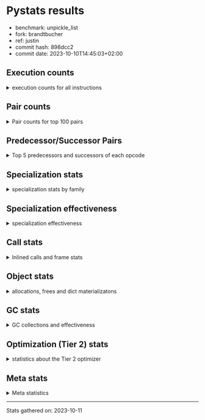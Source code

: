 
# Pystats results

- benchmark: unpickle_list
- fork: brandtbucher
- ref: justin
- commit hash: 898dcc2
- commit date: 2023-10-10T14:45:03+02:00

## Execution counts

<details>
<summary> execution counts for all instructions </summary>

|Name | Count | Self | Cumulative | Miss ratio | 
|---|---:|---:|---:|---:|
| LOAD_FAST | 1,680 | 25.5% | 25.5% |  |
| PUSH_NULL | 960 | 14.6% | 40.1% |  |
| POP_TOP | 660 | 10.0% | 50.2% |  |
| CALL_BUILTIN_FAST_WITH_KEYWORDS | 660 | 10.0% | 60.2% |  |
| STORE_FAST | 300 | 4.6% | 64.7% |  |
| LOAD_ATTR_MODULE | 280 | 4.3% | 69.0% |  |
| CALL | 280 | 4.3% | 73.3% |  |
| LOAD_GLOBAL_MODULE | 220 | 3.3% | 76.6% |  |
| LOAD_DEREF | 180 | 2.7% | 79.3% |  |
| LOAD_ATTR | 140 | 2.1% | 81.5% |  |
| RETURN_VALUE | 120 | 1.8% | 83.3% |  |
| RESUME_CHECK | 120 | 1.8% | 85.1% |  |
| LOAD_GLOBAL | 120 | 1.8% | 86.9% |  |
| CALL_FUNCTION_EX | 120 | 1.8% | 88.8% |  |
| NOP | 60 | 0.9% | 89.7% |  |
| LOAD_GLOBAL_BUILTIN | 60 | 0.9% | 90.6% |  |
| LOAD_ATTR_WITH_HINT | 60 | 0.9% | 91.5% |  |
| LIST_EXTEND | 60 | 0.9% | 92.4% |  |
| GET_ITER | 60 | 0.9% | 93.3% |  |
| FOR_ITER_RANGE | 60 | 0.9% | 94.2% |  |
| ENTER_EXECUTOR | 60 | 0.9% | 95.1% |  |
| COPY_FREE_VARS | 60 | 0.9% | 96.0% |  |
| CALL_INTRINSIC_1 | 60 | 0.9% | 97.0% |  |
| CALL_BUILTIN_CLASS | 60 | 0.9% | 97.9% |  |
| BUILD_LIST | 60 | 0.9% | 98.8% |  |
| BINARY_OP_SUBTRACT_FLOAT | 60 | 0.9% | 99.7% |  |
| BINARY_OP | 20 | 0.3% | 100.0% |  |


</details>

## Pair counts

<details>
<summary> Pair counts for top 100 pairs </summary>

|Pair | Count | Self | Cumulative | 
|---|---:|---:|---:|
| PUSH_NULL LOAD_FAST | 720 | 10.9% | 10.9% |
| LOAD_FAST PUSH_NULL | 600 | 9.1% | 20.1% |
| LOAD_FAST CALL_BUILTIN_FAST_WITH_KEYWORDS | 600 | 9.1% | 29.2% |
| CALL_BUILTIN_FAST_WITH_KEYWORDS POP_TOP | 600 | 9.1% | 38.3% |
| POP_TOP LOAD_FAST | 540 | 8.2% | 46.5% |
| LOAD_ATTR_MODULE PUSH_NULL | 220 | 3.3% | 49.8% |
| STORE_FAST LOAD_FAST | 180 | 2.7% | 52.6% |
| PUSH_NULL CALL | 180 | 2.7% | 55.3% |
| LOAD_DEREF PUSH_NULL | 120 | 1.8% | 57.1% |
| LOAD_GLOBAL_MODULE LOAD_ATTR_MODULE | 100 | 1.5% | 58.7% |
| LOAD_ATTR LOAD_ATTR_MODULE | 100 | 1.5% | 60.2% |
| LOAD_GLOBAL LOAD_GLOBAL_MODULE | 80 | 1.2% | 61.4% |
| LOAD_FAST LOAD_ATTR_MODULE | 80 | 1.2% | 62.6% |
| RETURN_VALUE RETURN_VALUE | 60 | 0.9% | 63.5% |
| RESUME_CHECK LOAD_FAST | 60 | 0.9% | 64.4% |
| RESUME_CHECK LOAD_DEREF | 60 | 0.9% | 65.3% |
| POP_TOP NOP | 60 | 0.9% | 66.3% |
| POP_TOP ENTER_EXECUTOR | 60 | 0.9% | 67.2% |
| NOP LOAD_DEREF | 60 | 0.9% | 68.1% |
| LOAD_GLOBAL_MODULE LOAD_FAST | 60 | 0.9% | 69.0% |
| LOAD_GLOBAL_MODULE LOAD_ATTR | 60 | 0.9% | 69.9% |
| LOAD_GLOBAL_BUILTIN LOAD_FAST | 60 | 0.9% | 70.8% |
| LOAD_FAST LOAD_ATTR | 60 | 0.9% | 71.7% |
| LOAD_FAST GET_ITER | 60 | 0.9% | 72.6% |
| LOAD_FAST CALL_FUNCTION_EX | 60 | 0.9% | 73.6% |
| LOAD_FAST BUILD_LIST | 60 | 0.9% | 74.5% |
| LOAD_DEREF LIST_EXTEND | 60 | 0.9% | 75.4% |
| LOAD_ATTR_MODULE STORE_FAST | 60 | 0.9% | 76.3% |
| LIST_EXTEND CALL_INTRINSIC_1 | 60 | 0.9% | 77.2% |
| GET_ITER FOR_ITER_RANGE | 60 | 0.9% | 78.1% |
| FOR_ITER_RANGE STORE_FAST | 60 | 0.9% | 79.0% |
| COPY_FREE_VARS RESUME_CHECK | 60 | 0.9% | 79.9% |
| CALL_INTRINSIC_1 CALL_FUNCTION_EX | 60 | 0.9% | 80.9% |
| CALL_FUNCTION_EX RESUME_CHECK | 60 | 0.9% | 81.8% |
| CALL_FUNCTION_EX COPY_FREE_VARS | 60 | 0.9% | 82.7% |
| CALL_BUILTIN_FAST_WITH_KEYWORDS STORE_FAST | 60 | 0.9% | 83.6% |
| CALL_BUILTIN_CLASS STORE_FAST | 60 | 0.9% | 84.5% |
| CALL STORE_FAST | 60 | 0.9% | 85.4% |
| CALL POP_TOP | 60 | 0.9% | 86.3% |
| CALL LOAD_FAST | 60 | 0.9% | 87.2% |
| CALL CALL | 60 | 0.9% | 88.1% |
| BUILD_LIST LOAD_DEREF | 60 | 0.9% | 89.1% |
| BINARY_OP_SUBTRACT_FLOAT RETURN_VALUE | 60 | 0.9% | 90.0% |
| STORE_FAST LOAD_GLOBAL_MODULE | 40 | 0.6% | 90.6% |
| STORE_FAST LOAD_GLOBAL_BUILTIN | 40 | 0.6% | 91.2% |
| STORE_FAST LOAD_GLOBAL | 40 | 0.6% | 91.8% |
| RETURN_VALUE LOAD_GLOBAL | 40 | 0.6% | 92.4% |
| PUSH_NULL LOAD_GLOBAL_MODULE | 40 | 0.6% | 93.0% |
| LOAD_FAST LOAD_ATTR_WITH_HINT | 40 | 0.6% | 93.6% |
| LOAD_FAST CALL_BUILTIN_CLASS | 40 | 0.6% | 94.2% |
| LOAD_FAST BINARY_OP_SUBTRACT_FLOAT | 40 | 0.6% | 94.8% |
| LOAD_ATTR_WITH_HINT CALL_BUILTIN_FAST_WITH_KEYWORDS | 40 | 0.6% | 95.4% |
| ENTER_EXECUTOR LOAD_GLOBAL_MODULE | 40 | 0.6% | 96.0% |
| RETURN_VALUE LOAD_GLOBAL_MODULE | 20 | 0.3% | 96.4% |
| PUSH_NULL LOAD_GLOBAL | 20 | 0.3% | 96.7% |
| LOAD_GLOBAL LOAD_GLOBAL_BUILTIN | 20 | 0.3% | 97.0% |
| LOAD_GLOBAL LOAD_ATTR | 20 | 0.3% | 97.3% |
| LOAD_FAST CALL | 20 | 0.3% | 97.6% |
| LOAD_FAST BINARY_OP | 20 | 0.3% | 97.9% |
| LOAD_ATTR_WITH_HINT CALL | 20 | 0.3% | 98.2% |
| LOAD_ATTR PUSH_NULL | 20 | 0.3% | 98.5% |
| LOAD_ATTR LOAD_ATTR_WITH_HINT | 20 | 0.3% | 98.8% |
| ENTER_EXECUTOR LOAD_GLOBAL | 20 | 0.3% | 99.1% |
| CALL CALL_BUILTIN_FAST_WITH_KEYWORDS | 20 | 0.3% | 99.4% |
| CALL CALL_BUILTIN_CLASS | 20 | 0.3% | 99.7% |
| BINARY_OP BINARY_OP_SUBTRACT_FLOAT | 20 | 0.3% | 100.0% |


</details>

## Predecessor/Successor Pairs

<details>
<summary> Top 5 predecessors and successors of each opcode </summary>

### GET_ITER

<details>
<summary> Successors and predecessors for GET_ITER </summary>

|Predecessors | Count | Percentage | 
|---|---:|---:|
| LOAD_FAST | 60 | 100.0% |

|Successors | Count | Percentage | 
|---|---:|---:|
| FOR_ITER_RANGE | 60 | 100.0% |


</details>

### NOP

<details>
<summary> Successors and predecessors for NOP </summary>

|Predecessors | Count | Percentage | 
|---|---:|---:|
| POP_TOP | 60 | 100.0% |

|Successors | Count | Percentage | 
|---|---:|---:|
| LOAD_DEREF | 60 | 100.0% |


</details>

### POP_TOP

<details>
<summary> Successors and predecessors for POP_TOP </summary>

|Predecessors | Count | Percentage | 
|---|---:|---:|
| CALL_BUILTIN_FAST_WITH_KEYWORDS | 600 | 90.9% |
| CALL | 60 | 9.1% |

|Successors | Count | Percentage | 
|---|---:|---:|
| LOAD_FAST | 540 | 81.8% |
| NOP | 60 | 9.1% |
| ENTER_EXECUTOR | 60 | 9.1% |


</details>

### PUSH_NULL

<details>
<summary> Successors and predecessors for PUSH_NULL </summary>

|Predecessors | Count | Percentage | 
|---|---:|---:|
| LOAD_FAST | 600 | 62.5% |
| LOAD_ATTR_MODULE | 220 | 22.9% |
| LOAD_DEREF | 120 | 12.5% |
| LOAD_ATTR | 20 | 2.1% |

|Successors | Count | Percentage | 
|---|---:|---:|
| LOAD_FAST | 720 | 75.0% |
| CALL | 180 | 18.8% |
| LOAD_GLOBAL_MODULE | 40 | 4.2% |
| LOAD_GLOBAL | 20 | 2.1% |


</details>

### RETURN_VALUE

<details>
<summary> Successors and predecessors for RETURN_VALUE </summary>

|Predecessors | Count | Percentage | 
|---|---:|---:|
| RETURN_VALUE | 60 | 50.0% |
| BINARY_OP_SUBTRACT_FLOAT | 60 | 50.0% |

|Successors | Count | Percentage | 
|---|---:|---:|
| RETURN_VALUE | 60 | 50.0% |
| LOAD_GLOBAL | 40 | 33.3% |
| LOAD_GLOBAL_MODULE | 20 | 16.7% |


</details>

### BINARY_OP

<details>
<summary> Successors and predecessors for BINARY_OP </summary>

|Predecessors | Count | Percentage | 
|---|---:|---:|
| LOAD_FAST | 20 | 100.0% |

|Successors | Count | Percentage | 
|---|---:|---:|
| BINARY_OP_SUBTRACT_FLOAT | 20 | 100.0% |


</details>

### BUILD_LIST

<details>
<summary> Successors and predecessors for BUILD_LIST </summary>

|Predecessors | Count | Percentage | 
|---|---:|---:|
| LOAD_FAST | 60 | 100.0% |

|Successors | Count | Percentage | 
|---|---:|---:|
| LOAD_DEREF | 60 | 100.0% |


</details>

### CALL

<details>
<summary> Successors and predecessors for CALL </summary>

|Predecessors | Count | Percentage | 
|---|---:|---:|
| PUSH_NULL | 180 | 64.3% |
| CALL | 60 | 21.4% |
| LOAD_FAST | 20 | 7.1% |
| LOAD_ATTR_WITH_HINT | 20 | 7.1% |

|Successors | Count | Percentage | 
|---|---:|---:|
| STORE_FAST | 60 | 21.4% |
| POP_TOP | 60 | 21.4% |
| LOAD_FAST | 60 | 21.4% |
| CALL | 60 | 21.4% |
| CALL_BUILTIN_FAST_WITH_KEYWORDS | 20 | 7.1% |


</details>

### CALL_FUNCTION_EX

<details>
<summary> Successors and predecessors for CALL_FUNCTION_EX </summary>

|Predecessors | Count | Percentage | 
|---|---:|---:|
| LOAD_FAST | 60 | 50.0% |
| CALL_INTRINSIC_1 | 60 | 50.0% |

|Successors | Count | Percentage | 
|---|---:|---:|
| RESUME_CHECK | 60 | 50.0% |
| COPY_FREE_VARS | 60 | 50.0% |


</details>

### CALL_INTRINSIC_1

<details>
<summary> Successors and predecessors for CALL_INTRINSIC_1 </summary>

|Predecessors | Count | Percentage | 
|---|---:|---:|
| LIST_EXTEND | 60 | 100.0% |

|Successors | Count | Percentage | 
|---|---:|---:|
| CALL_FUNCTION_EX | 60 | 100.0% |


</details>

### COPY_FREE_VARS

<details>
<summary> Successors and predecessors for COPY_FREE_VARS </summary>

|Predecessors | Count | Percentage | 
|---|---:|---:|
| CALL_FUNCTION_EX | 60 | 100.0% |

|Successors | Count | Percentage | 
|---|---:|---:|
| RESUME_CHECK | 60 | 100.0% |


</details>

### ENTER_EXECUTOR

<details>
<summary> Successors and predecessors for ENTER_EXECUTOR </summary>

|Predecessors | Count | Percentage | 
|---|---:|---:|
| POP_TOP | 60 | 100.0% |

|Successors | Count | Percentage | 
|---|---:|---:|
| LOAD_GLOBAL_MODULE | 40 | 66.7% |
| LOAD_GLOBAL | 20 | 33.3% |


</details>

### LIST_EXTEND

<details>
<summary> Successors and predecessors for LIST_EXTEND </summary>

|Predecessors | Count | Percentage | 
|---|---:|---:|
| LOAD_DEREF | 60 | 100.0% |

|Successors | Count | Percentage | 
|---|---:|---:|
| CALL_INTRINSIC_1 | 60 | 100.0% |


</details>

### LOAD_ATTR

<details>
<summary> Successors and predecessors for LOAD_ATTR </summary>

|Predecessors | Count | Percentage | 
|---|---:|---:|
| LOAD_GLOBAL_MODULE | 60 | 42.9% |
| LOAD_FAST | 60 | 42.9% |
| LOAD_GLOBAL | 20 | 14.3% |

|Successors | Count | Percentage | 
|---|---:|---:|
| LOAD_ATTR_MODULE | 100 | 71.4% |
| PUSH_NULL | 20 | 14.3% |
| LOAD_ATTR_WITH_HINT | 20 | 14.3% |


</details>

### LOAD_DEREF

<details>
<summary> Successors and predecessors for LOAD_DEREF </summary>

|Predecessors | Count | Percentage | 
|---|---:|---:|
| RESUME_CHECK | 60 | 33.3% |
| NOP | 60 | 33.3% |
| BUILD_LIST | 60 | 33.3% |

|Successors | Count | Percentage | 
|---|---:|---:|
| PUSH_NULL | 120 | 66.7% |
| LIST_EXTEND | 60 | 33.3% |


</details>

### LOAD_FAST

<details>
<summary> Successors and predecessors for LOAD_FAST </summary>

|Predecessors | Count | Percentage | 
|---|---:|---:|
| PUSH_NULL | 720 | 42.9% |
| POP_TOP | 540 | 32.1% |
| STORE_FAST | 180 | 10.7% |
| RESUME_CHECK | 60 | 3.6% |
| LOAD_GLOBAL_MODULE | 60 | 3.6% |

|Successors | Count | Percentage | 
|---|---:|---:|
| PUSH_NULL | 600 | 35.7% |
| CALL_BUILTIN_FAST_WITH_KEYWORDS | 600 | 35.7% |
| LOAD_ATTR_MODULE | 80 | 4.8% |
| LOAD_ATTR | 60 | 3.6% |
| GET_ITER | 60 | 3.6% |


</details>

### LOAD_GLOBAL

<details>
<summary> Successors and predecessors for LOAD_GLOBAL </summary>

|Predecessors | Count | Percentage | 
|---|---:|---:|
| STORE_FAST | 40 | 33.3% |
| RETURN_VALUE | 40 | 33.3% |
| PUSH_NULL | 20 | 16.7% |
| ENTER_EXECUTOR | 20 | 16.7% |

|Successors | Count | Percentage | 
|---|---:|---:|
| LOAD_GLOBAL_MODULE | 80 | 66.7% |
| LOAD_GLOBAL_BUILTIN | 20 | 16.7% |
| LOAD_ATTR | 20 | 16.7% |


</details>

### STORE_FAST

<details>
<summary> Successors and predecessors for STORE_FAST </summary>

|Predecessors | Count | Percentage | 
|---|---:|---:|
| LOAD_ATTR_MODULE | 60 | 20.0% |
| FOR_ITER_RANGE | 60 | 20.0% |
| CALL_BUILTIN_FAST_WITH_KEYWORDS | 60 | 20.0% |
| CALL_BUILTIN_CLASS | 60 | 20.0% |
| CALL | 60 | 20.0% |

|Successors | Count | Percentage | 
|---|---:|---:|
| LOAD_FAST | 180 | 60.0% |
| LOAD_GLOBAL_MODULE | 40 | 13.3% |
| LOAD_GLOBAL_BUILTIN | 40 | 13.3% |
| LOAD_GLOBAL | 40 | 13.3% |


</details>

### BINARY_OP_SUBTRACT_FLOAT

<details>
<summary> Successors and predecessors for BINARY_OP_SUBTRACT_FLOAT </summary>

|Predecessors | Count | Percentage | 
|---|---:|---:|
| LOAD_FAST | 40 | 66.7% |
| BINARY_OP | 20 | 33.3% |

|Successors | Count | Percentage | 
|---|---:|---:|
| RETURN_VALUE | 60 | 100.0% |


</details>

### CALL_BUILTIN_CLASS

<details>
<summary> Successors and predecessors for CALL_BUILTIN_CLASS </summary>

|Predecessors | Count | Percentage | 
|---|---:|---:|
| LOAD_FAST | 40 | 66.7% |
| CALL | 20 | 33.3% |

|Successors | Count | Percentage | 
|---|---:|---:|
| STORE_FAST | 60 | 100.0% |


</details>

### CALL_BUILTIN_FAST_WITH_KEYWORDS

<details>
<summary> Successors and predecessors for CALL_BUILTIN_FAST_WITH_KEYWORDS </summary>

|Predecessors | Count | Percentage | 
|---|---:|---:|
| LOAD_FAST | 600 | 90.9% |
| LOAD_ATTR_WITH_HINT | 40 | 6.1% |
| CALL | 20 | 3.0% |

|Successors | Count | Percentage | 
|---|---:|---:|
| POP_TOP | 600 | 90.9% |
| STORE_FAST | 60 | 9.1% |


</details>

### FOR_ITER_RANGE

<details>
<summary> Successors and predecessors for FOR_ITER_RANGE </summary>

|Predecessors | Count | Percentage | 
|---|---:|---:|
| GET_ITER | 60 | 100.0% |

|Successors | Count | Percentage | 
|---|---:|---:|
| STORE_FAST | 60 | 100.0% |


</details>

### LOAD_ATTR_MODULE

<details>
<summary> Successors and predecessors for LOAD_ATTR_MODULE </summary>

|Predecessors | Count | Percentage | 
|---|---:|---:|
| LOAD_GLOBAL_MODULE | 100 | 35.7% |
| LOAD_ATTR | 100 | 35.7% |
| LOAD_FAST | 80 | 28.6% |

|Successors | Count | Percentage | 
|---|---:|---:|
| PUSH_NULL | 220 | 78.6% |
| STORE_FAST | 60 | 21.4% |


</details>

### LOAD_ATTR_WITH_HINT

<details>
<summary> Successors and predecessors for LOAD_ATTR_WITH_HINT </summary>

|Predecessors | Count | Percentage | 
|---|---:|---:|
| LOAD_FAST | 40 | 66.7% |
| LOAD_ATTR | 20 | 33.3% |

|Successors | Count | Percentage | 
|---|---:|---:|
| CALL_BUILTIN_FAST_WITH_KEYWORDS | 40 | 66.7% |
| CALL | 20 | 33.3% |


</details>

### LOAD_GLOBAL_BUILTIN

<details>
<summary> Successors and predecessors for LOAD_GLOBAL_BUILTIN </summary>

|Predecessors | Count | Percentage | 
|---|---:|---:|
| STORE_FAST | 40 | 66.7% |
| LOAD_GLOBAL | 20 | 33.3% |

|Successors | Count | Percentage | 
|---|---:|---:|
| LOAD_FAST | 60 | 100.0% |


</details>

### LOAD_GLOBAL_MODULE

<details>
<summary> Successors and predecessors for LOAD_GLOBAL_MODULE </summary>

|Predecessors | Count | Percentage | 
|---|---:|---:|
| LOAD_GLOBAL | 80 | 36.4% |
| STORE_FAST | 40 | 18.2% |
| PUSH_NULL | 40 | 18.2% |
| ENTER_EXECUTOR | 40 | 18.2% |
| RETURN_VALUE | 20 | 9.1% |

|Successors | Count | Percentage | 
|---|---:|---:|
| LOAD_ATTR_MODULE | 100 | 45.5% |
| LOAD_FAST | 60 | 27.3% |
| LOAD_ATTR | 60 | 27.3% |


</details>

### RESUME_CHECK

<details>
<summary> Successors and predecessors for RESUME_CHECK </summary>

|Predecessors | Count | Percentage | 
|---|---:|---:|
| COPY_FREE_VARS | 60 | 50.0% |
| CALL_FUNCTION_EX | 60 | 50.0% |

|Successors | Count | Percentage | 
|---|---:|---:|
| LOAD_FAST | 60 | 50.0% |
| LOAD_DEREF | 60 | 50.0% |


</details>


</details>

## Specialization stats

<details>
<summary> specialization stats by family </summary>

### BINARY_OP

<details>
<summary> specialization stats for BINARY_OP family </summary>

|Kind | Count | Ratio | 
|---|---|---|
|          hit |           60 | 75.0% |

#### Specialization attempts

| | Count | Ratio | 
|---|---:|---:|
| Success | 20 | 100.0% |
| Failure | 0 | 0.0% |

|Failure kind | Count | Ratio | 
|---|---:|---:|


</details>

### CALL

<details>
<summary> specialization stats for CALL family </summary>

|Kind | Count | Ratio | 
|---|---|---|
| specialization.deferred |          180 | 0.0% |
|          hit |      1228920 | 100.0% |

#### Specialization attempts

| | Count | Ratio | 
|---|---:|---:|
| Success | 40 | 40.0% |
| Failure | 60 | 60.0% |

|Failure kind | Count | Ratio | 
|---|---:|---:|
| cfunc noargs | 60 | 100.0% |


</details>

### FOR_ITER

<details>
<summary> specialization stats for FOR_ITER family </summary>

|Kind | Count | Ratio | 
|---|---|---|
|          hit |           60 | 100.0% |


</details>

### LOAD_ATTR

<details>
<summary> specialization stats for LOAD_ATTR family </summary>

|Kind | Count | Ratio | 
|---|---|---|
| specialization.deferred |           20 | 4.2% |
|          hit |          340 | 70.8% |

#### Specialization attempts

| | Count | Ratio | 
|---|---:|---:|
| Success | 120 | 100.0% |
| Failure | 0 | 0.0% |

|Failure kind | Count | Ratio | 
|---|---:|---:|


</details>

### LOAD_GLOBAL

<details>
<summary> specialization stats for LOAD_GLOBAL family </summary>

|Kind | Count | Ratio | 
|---|---|---|
| specialization.deferred |           20 | 5.0% |
|          hit |          280 | 70.0% |

#### Specialization attempts

| | Count | Ratio | 
|---|---:|---:|
| Success | 100 | 100.0% |
| Failure | 0 | 0.0% |

|Failure kind | Count | Ratio | 
|---|---:|---:|


</details>


</details>

## Specialization effectiveness

<details>
<summary> specialization effectiveness </summary>

|Instructions | Count | Ratio | 
|---|---:|---:|
| Basic | 4,440 | 67.5% |
| Not specialized | 560 | 8.5% |
| Specialized | 1,580 | 24.0% |

### Deferred by instruction

<details>
<summary> deferred by instruction </summary>

|Name | Count | Ratio | 
|---|---:|---:|
| CALL | 180 | 81.8% |
| LOAD_GLOBAL | 20 | 9.1% |
| LOAD_ATTR | 20 | 9.1% |
| UNPACK_SEQUENCE | 0 | 0.0% |
| TO_BOOL | 0 | 0.0% |
| STORE_SUBSCR | 0 | 0.0% |
| STORE_SLICE | 0 | 0.0% |
| STORE_FAST | 0 | 0.0% |
| STORE_ATTR | 0 | 0.0% |
| SEND | 0 | 0.0% |


</details>


</details>

## Call stats

<details>
<summary> Inlined calls and frame stats </summary>

| | Count | Ratio | 
|---|---:|---:|
| Calls to PyEval_EvalDefault | 0 | 0.0% |
| Calls to Python functions inlined | 120 | 100.0% |
| Calls via PyEval_EvalFrame (total) | 0 | 0.0% |
| Calls via PyEval_EvalFrame (vector) | 0 | 0.0% |
| Calls via PyEval_EvalFrame (generator) | 0 | 0.0% |
| Calls via PyEval_EvalFrame (legacy) | 0 | 0.0% |
| Calls via PyEval_EvalFrame (function vectorcall) | 0 | 0.0% |
| Calls via PyEval_EvalFrame (build class) | 0 | 0.0% |
| Calls via PyEval_EvalFrame (slot) | 0 | 0.0% |
| Calls via PyEval_EvalFrame (function ex) | 120 | 100.0% |
| Calls via PyEval_EvalFrame (api) | 0 | 0.0% |
| Calls via PyEval_EvalFrame (method) | 0 | 0.0% |
| Frames pushed | 120 | 100.0% |
| Frame objects created | 0 | 0.0% |


</details>

## Object stats

<details>
<summary> allocations, frees and dict materializatons </summary>

| | Count | Ratio | 
|---|---:|---:|
| Allocations from freelist | 76,185,820 | 62.6% |
| Frees to freelist | 76,185,780 |  |
| Allocations | 45,573,680 | 37.4% |
| Allocations to 512 bytes | 45,573,500 | 37.4% |
| Allocations to 4 kbytes | 120 | 0.0% |
| Allocations over 4 kbytes | 60 | 0.0% |
| Frees | 86,124,060 |  |
| New values | 0 |  |
| Interpreter increfs | 2,980 | 0.0% |
| Interpreter decrefs | 3,840 | 0.0% |
| Increfs | 119,196,580 | 100.0% |
| Decrefs | 197,946,860 | 100.0% |
| Materialize dict (on request) | 0 |  |
| Materialize dict (new key) | 0 |  |
| Materialize dict (too big) | 0 |  |
| Materialize dict (str subclass) | 0 |  |
| Dematerialize dict | 0 |  |
| Method cache hits | 93 |  |
| Method cache misses | 7 |  |
| Method cache collisions | 7 |  |
| Method cache dunder hits | 0 |  |
| Method cache dunder misses | 0 |  |


</details>

## GC stats

<details>
<summary> GC collections and effectiveness </summary>

|Generation | Collections | Objects collected | Object visits | 
|---:|---:|---:|---:|
| 0 | 0 | 0 | 0 |
| 1 | 0 | 0 | 0 |
| 2 | 0 | 0 | 0 |


</details>

## Optimization (Tier 2) stats

<details>
<summary> statistics about the Tier 2 optimizer </summary>

### Overall stats

<details>
<summary> overall stats </summary>

| | Count | Ratio | 
|---|---:|---:|
| Optimization attempts | 0 |  |
| Traces created | 0 |  |
| Traces executed | 0 |  |
| Uops executed | 0 | 0 |
| Trace stack overflow | 0 |  |
| Trace stack underflow | 0 |  |
| Trace too long | 0 |  |
| Trace too short | 0 |  |
| Inner loop found | 0 |  |
| Recursive call | 0 |  |


</details>

**Trace length histogram**

|Range | Count | Ratio | 
|---|---:|---:|
| <= 1 | 0 |  |

**Optimized trace length histogram**

|Range | Count | Ratio | 
|---|---:|---:|
| <= 1 | 0 |  |

**Trace run length histogram**

|Range | Count | Ratio | 
|---|---:|---:|
| <= 1 | 0 |  |

### Uop stats

<details>
<summary> uop stats </summary>

|Uop | Count | Self | Cumulative | 
|---|---:|---:|---:|


</details>

### Unsupported opcodes

<details>
<summary> unsupported opcodes </summary>

|Opcode | Count | 
|---|---|


</details>


</details>

## Meta stats

<details>
<summary> Meta statistics </summary>

| | Count | 
|---|---:|
| Number of data files | 20 |


</details>

---
Stats gathered on: 2023-10-11
